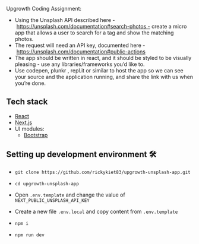 Upgrowth Coding Assignment:

* Using the Unsplash API described here - https://unsplash.com/documentation#search-photos - create a micro app that allows a user to search for a tag and show the matching photos.
* The request will need an API key, documented here - https://unsplash.com/documentation#public-actions
* The app should be written in react, and it should be styled to be visually pleasing - use any libraries/frameworks you’d like to.
* Use codepen, plunkr , repl.it or similar to host the app so we can see your source and the application running, and share the link with us when you’re done.

## Tech stack

- [React][react]
- [Next.js][nextjs]
- UI modules:
  - [Bootstrap][bootstrap]

[react]: https://reactjs.org/
[nextjs]: https://nextjs.org/
[bootstrap]: https://getbootstrap.com/

## Setting up development environment 🛠

- `git clone https://github.com/rickykiet83/upgrowth-unsplash-app.git`
- `cd upgrowth-unsplash-app`

- Open `.env.template` and change the value of `NEXT_PUBLIC_UNSPLASH_API_KEY`
- Create a new file `.env.local` and copy content from `.env.template`
- `npm i`
- `npm run dev`